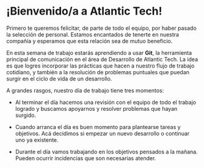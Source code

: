# ¡Bienvenido/a a Atlantic Tech! 

Primero te queremos felicitar, de parte de todo el equipo, por haber pasado la selección de personal. Estamos encantados de tenerte en nuestra compañía y esperamos que esta relación sea de mutuo beneficio.

En esta semana de trabajo estarás aprendiendo a usar **Git**, la herramienta principal de comunicación en el área de Desarrollo de Atlantic Tech. La idea es que logres incorporar las prácticas que hacen a nuestro flujo de trabajo cotidiano, y también a la resolución de problemas puntuales que puedan surgir en el ciclo de vida de un desarrollo.


A grandes rasgos, nuestro día de trabajo tiene tres momentos:

* Al terminar el día hacemos una revisión con el equipo de todo el trabajo logrado y buscamos apoyarnos y resolver problemas que hayan surgido.

* Cuando arranca el día es buen momento para plantearse tareas y objetivos. Acá decidimos si empezar un nuevo desarrollo o continuar uno ya existente.

* Durante el día vamos trabajando en los objetivos pensados a la mañana. Pueden ocurrir incidencias que son necesarias atender.